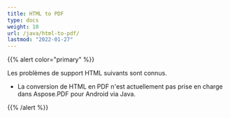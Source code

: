 ```yaml
---
title: HTML to PDF
type: docs
weight: 10
url: /java/html-to-pdf/
lastmod: "2022-01-27"
---
```


{{% alert color="primary" %}}

Les problèmes de support HTML suivants sont connus.

- La conversion de HTML en PDF n'est actuellement pas prise en charge dans Aspose.PDF pour Android via Java.

{{% /alert %}}
